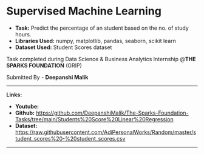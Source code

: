 # Supervised Machine Learning

* **Task:** Predict the percentage of an student based on the no. of study hours.
* **Libraries Used:** numpy, matplotlib, pandas, seaborn, scikit learn
* **Dataset Used:** Student Scores dataset

Task completed during Data Science & Business Analytics Internship @**THE SPARKS FOUNDATION** (GRIP)

Submitted By -
**Deepanshi Malik**

---

**Links:**

* **Youtube:** 
* **Github:** https://github.com/DeepanshiMalik/The-Sparks-Foundation-Tasks/tree/main/Students%20Score%20Linear%20Regression
* **Dataset:** https://raw.githubusercontent.com/AdiPersonalWorks/Random/master/student_scores%20-%20student_scores.csv

---
